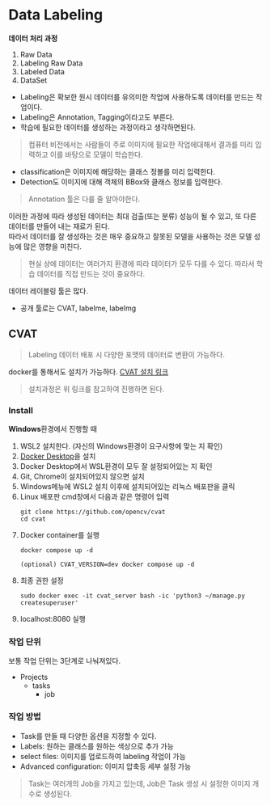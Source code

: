 # Data Labeling

**데이터 처리 과정**
<br>
1. Raw Data 
2. Labeling Raw Data
3. Labeled Data
4. DataSet

+ Labeling은 확보한 원시 데이터를 유의미한 작업에 사용하도록 데이터를 만드는 작업이다.
+ Labeling은 Annotation, Tagging이라고도 부른다.
+ 학습에 필요한 데이터를 생성하는 과정이라고 생각하면된다.

> 컴퓨터 비전에서는 사람들이 주로 이미지에 필요한 작업에대해서 결과를 미리 입력하고 이를 바탕으로 모델이 학습한다.

+ classification은 이미지에 해당하는 클래스 정볼를 미리 입력한다. 
+ Detection도 이미지에 대해 객체의 BBox와 클래스 정보를 입력한다. 

> Annotation 툴은 다룰 줄 알아야한다.

이러한 과정에 따라 생성된 데이터는 최대 검출(또는 분류) 성능이 될 수 있고, 또 다른 데이터를 만들어 내는 재료가 된다.
<br>
따라서 데이터를 잘 생성하는 것은 매우 중요하고 잘못된 모델을 사용하는 것은 모델 성능에 많은 영향을 미친다.

> 현실 상에 데이터는 여러가지 환경에 따라 데이터가 모두 다를 수 있다. 따라서 학습 데이터를 직접 만드는 것이 중요하다.


데이터 레이블링 툴은 많다. 
+ 공개 툴로는 CVAT, labelme, labelmg

## CVAT
> Labeling 데이터 배포 시 다양한 포맷의 데이터로 변환이 가능하다. 

docker를 통해서도 설치가 가능하다.
[CVAT 설치 링크](https://opencv.github.io/cvat/docs/administration/basics/installation/#windows-10)
> 설치과정은 위 링크를 참고하여 진행하면 된다.

### Install
**Windows**환경에서 진행할 때 <br>
1. WSL2 설치한다. (자신의 Windows환경이 요구사항에 맞는 지 확인)
2. [Docker Desktop](https://docs.docker.com/desktop/install/windows-install/)을 설치
3. Docker Desktop에서 WSL환경이 모두 잘 설정되어있는 지 확인
4. Git, Chrome이 설치되어있지 않으면 설치
5. Windows메뉴에 WSL2 설치 이후에 설치되어있는 리눅스 배포판을 클릭
6. Linux 배포판 cmd창에서 다음과 같은 명령어 입력
    ```commandline
    git clone https://github.com/opencv/cvat
    cd cvat
    ```
7. Docker container를 실행
    ```commandline
    docker compose up -d
    ```
    ```commandline
    (optional) CVAT_VERSION=dev docker compose up -d
    ```
8. 최종 권한 설정
    ```commandline
    sudo docker exec -it cvat_server bash -ic 'python3 ~/manage.py createsuperuser'
    ```
9.  localhost:8080 실행

### 작업 단위
보통 작업 단위는 3단계로 나눠져있다. 
+ Projects
  + tasks
    + job

### 작업 방법
+ Task를 만들 때 다양한 옵션을 지정할 수 있다. 
+ Labels: 원하는 클래스를 원하는 색상으로 추가 가능
+ select files: 이미지를 업로드하여 labeling 작업이 가능
+ Advanced configuration: 이미지 압축등 세부 설정 가능

> Task는 여러개의 Job을 가지고 있는데, Job은 Task 생성 시 설정한 이미지 개수로 생성된다.
